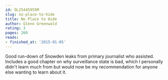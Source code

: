 ```yaml
---
id: OL25445955M
slug: no-place-to-hide
title: No Place to Hide
author: Glenn Greenwald
rating: 3
pages: 260
reads:
- finished_at: '2015-01-05'
---
```

Good run-down of Snowden leaks from primary journalist who assisted. Includes a good chapter on why surveillance state is bad, which I personally didn't learn much from but would now be my recommendation for anyone else wanting to learn about it.
